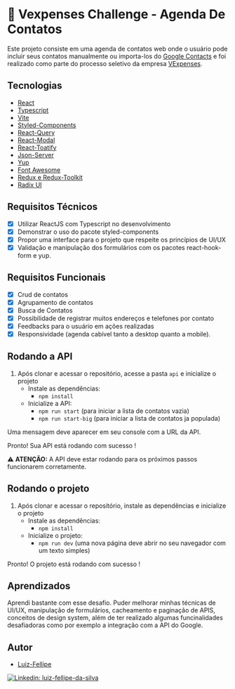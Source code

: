 # 🚀 Vexpenses Challenge - Agenda De Contatos

Este projeto consiste em uma agenda de contatos web onde o usuário pode incluir seus contatos manualmente ou importa-los do [Google Contacts](https://contacts.google.com/)
e foi realizado como parte do processo seletivo da empresa [VExpenses](https://vexpenses.com.br).

## Tecnologias

- [React](https://react.dev/)
- [Typescript](https://www.typescriptlang.org/)
- [Vite](https://vitejs.dev/)
- [Styled-Components](https://styled-components.com/)
- [React-Query](https://tanstack.com/query)
- [React-Modal](https://reactcommunity.org/react-modal/)
- [React-Toatify](https://fkhadra.github.io/react-toastify/introduction)
- [Json-Server](https://github.com/typicode/json-server)
- [Yup](https://github.com/jquense/yup)
- [Font Awesome](https://fontawesome.com/)
- [Redux e Redux-Toolkit](https://redux-toolkit.js.org/)
- [Radix UI](https://www.radix-ui.com/)

## Requisitos Técnicos

- [x] Utilizar ReactJS com Typescript no desenvolvimento
- [x] Demonstrar o uso do pacote styled-components
- [x] Propor uma interface para o projeto que respeite os princípios de UI/UX
- [x] Validação e manipulação dos formulários com os pacotes
      react-hook-form e yup.

## Requisitos Funcionais

- [x] Crud de contatos
- [x] Agrupamento de contatos
- [x] Busca de Contatos
- [x] Possibilidade de registrar muitos endereços e telefones por contato
- [x] Feedbacks para o usuário em ações realizadas
- [x] Responsividade (agenda cabível tanto a desktop quanto a mobile).

## Rodando a API

1.  Após clonar e acessar o repositório, acesse a pasta `api` e inicialize o projeto
    - Instale as dependências:
      - `npm install`
    - Inicialize a API:
      - `npm run start` (para iniciar a lista de contatos vazia)
      - `npm run start-big` (para iniciar a lista de contatos ja populada)

Uma mensagem deve aparecer em seu console com a URL da API.

Pronto! Sua API está rodando com sucesso !

⚠️ **ATENÇÃO:** A API deve estar rodando para os próximos passos funcionarem corretamente.

## Rodando o projeto

1.  Após clonar e acessar o repositório, instale as dependências e inicialize o projeto
    - Instale as dependências:
      - `npm install`
    - Inicialize o projeto:
      - `npm run dev` (uma nova página deve abrir no seu navegador com um texto simples)

Pronto! O projeto está rodando com sucesso !

## Aprendizados

Aprendi bastante com esse desafio. Puder melhorar minhas técnicas de UI/UX, manipulação de formulários, cacheamento e paginação de APIS, conceitos de design system, além de ter realizado algumas funcinalidades desafiadoras como por exemplo a integração com a API do Google.

## Autor

- [Luiz-Fellipe](https://github.com/Luiz-Fellipe)

[![Linkedin: luiz-fellipe-da-silva](https://img.shields.io/badge/LinkedIn-0077B5?style=for-the-badge&logo=linkedin&logoColor=white)](https://www.linkedin.com/in/luiz-fellipe-da-silva-a5936b19a/)
